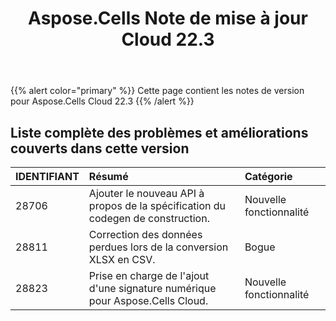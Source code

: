 ﻿---
title: Aspose.Cells Note de mise à jour Cloud 22.3
second_title: Aspose.Cells Cloud Documen
type: docs
url: /fr/aspose-cells-cloud-22-3-release-notes/
description: Aspose.Cells Cloud prend en charge Excel pour créer, convertir, fusionner, diviser, protéger, opération d'objet interne, etc.
weight: 19
---
{{% alert color="primary" %}} 
Cette page contient les notes de version pour Aspose.Cells Cloud 22.3
{{% /alert %}} 
## **Liste complète des problèmes et améliorations couverts dans cette version**
|**IDENTIFIANT**|**Résumé**|**Catégorie**|
|:- |:- |:- |
|28706 |Ajouter le nouveau API à propos de la spécification du codegen de construction.| Nouvelle fonctionnalité|
|28811 |Correction des données perdues lors de la conversion XLSX en CSV.| Bogue|
|28823 |Prise en charge de l'ajout d'une signature numérique pour Aspose.Cells Cloud.| Nouvelle fonctionnalité|
